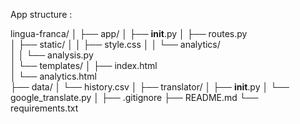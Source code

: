 App structure :

lingua-franca/
│
├── app/
│   ├── __init__.py
│   ├── routes.py           
│   ├── static/
│   │   ├── style.css
│   │   └── analytics/       
│   │       └── analysis.py  
│   └── templates/
│       ├── index.html       
│       └── analytics.html  
├── data/
│   └── history.csv
│
├── translator/
│   ├── __init__.py
│   └── google_translate.py
│
├── .gitignore
├── README.md
└── requirements.txt

